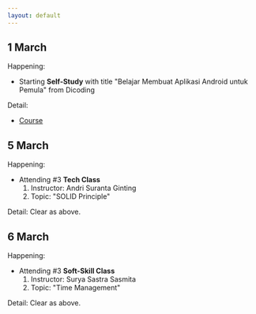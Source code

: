 ```yaml
---
layout: default
---
```



1 March
---
Happening:

- Starting **Self-Study** with title "Belajar Membuat Aplikasi Android untuk Pemula" from Dicoding
  
Detail: 
- [Course](https://www.dicoding.com/academies/51)

5 March
---
Happening:

- Attending #3 **Tech Class**
    1. Instructor: Andri Suranta Ginting
    1. Topic: "SOLID Principle"
  
Detail: Clear as above.

6 March
---
Happening:

- Attending #3 **Soft-Skill Class**
    1. Instructor: Surya Sastra Sasmita
    1. Topic: "Time Management"
  
Detail: Clear as above.
